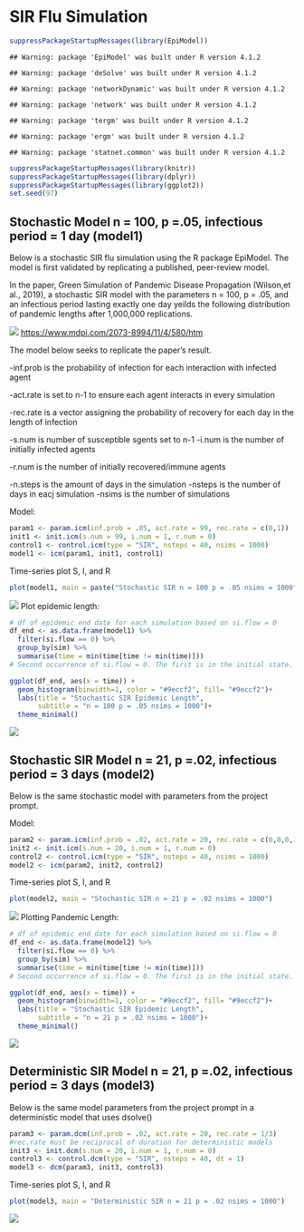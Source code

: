 SIR Flu Simulation
================

``` r
suppressPackageStartupMessages(library(EpiModel))
```

    ## Warning: package 'EpiModel' was built under R version 4.1.2

    ## Warning: package 'deSolve' was built under R version 4.1.2

    ## Warning: package 'networkDynamic' was built under R version 4.1.2

    ## Warning: package 'network' was built under R version 4.1.2

    ## Warning: package 'tergm' was built under R version 4.1.2

    ## Warning: package 'ergm' was built under R version 4.1.2

    ## Warning: package 'statnet.common' was built under R version 4.1.2

``` r
suppressPackageStartupMessages(library(knitr))
suppressPackageStartupMessages(library(dplyr))
suppressPackageStartupMessages(library(ggplot2))
set.seed(97)
```

## Stochastic Model n = 100, p =.05, infectious period = 1 day (model1)

Below is a stochastic SIR flu simulation using the R package EpiModel.
The model is first validated by replicating a published, peer-review
model.

In the paper, Green Simulation of Pandemic Disease Propagation
(Wilson,et al., 2019), a stochastic SIR model with the parameters n =
100, p = .05, and an infectious period lasting exactly one day yeilds
the following distribution of pandemic lengths after 1,000,000
replications.

![](SIR_models_files/figure-gfm/wilson_fig_8.png)<!-- -->
<https://www.mdpi.com/2073-8994/11/4/580/htm>

The model below seeks to replicate the paper’s result.

-inf.prob is the probability of infection for each interaction with
infected agent 

-act.rate is set to n-1 to ensure each agent interacts in
every simulation 

-rec.rate is a vector assigning the probability of
recovery for each day in the length of infection 

-s.num is number of
susceptible sgents set to n-1 -i.num is the number of initially infected
agents 

-r.num is the number of initially recovered/immune agents

-n.steps is the amount of days in the simulation -nsteps is the number
of days in eacj simulation -nsims is the number of simulations

Model:

``` r
param1 <- param.icm(inf.prob = .05, act.rate = 99, rec.rate = c(0,1)) 
init1 <- init.icm(s.num = 99, i.num = 1, r.num = 0)
control1 <- control.icm(type = "SIR", nsteps = 40, nsims = 1000)
model1 <- icm(param1, init1, control1)
```

Time-series plot S, I, and R

``` r
plot(model1, main = paste("Stochastic SIR n = 100 p = .05 nsims = 1000"))
```

![](SIR_models_files/figure-gfm/unnamed-chunk-3-1.png)<!-- --> Plot
epidemic length:

``` r
# df of epidemic end date for each simulation based on si.flow = 0
df_end <- as.data.frame(model1) %>% 
  filter(si.flow == 0) %>% 
  group_by(sim) %>% 
  summarise(time = min(time[time != min(time)])) 
# Second occurrence of si.flow = 0. The first is in the initial state.

ggplot(df_end, aes(x = time)) + 
  geom_histogram(binwidth=1, color = "#9eccf2", fill= "#9eccf2")+
  labs(title = "Stochastic SIR Epidemic Length",
       subtitle = "n = 100 p = .05 nsims = 1000")+
  theme_minimal()
```

![](SIR_models_files/figure-gfm/unnamed-chunk-4-1.png)<!-- -->

## Stochastic SIR Model n = 21, p =.02, infectious period = 3 days (model2)

Below is the same stochastic model with parameters from the project
prompt.

Model:

``` r
param2 <- param.icm(inf.prob = .02, act.rate = 20, rec.rate = c(0,0,0,1)) 
init2 <- init.icm(s.num = 20, i.num = 1, r.num = 0)
control2 <- control.icm(type = "SIR", nsteps = 40, nsims = 1000)
model2 <- icm(param2, init2, control2)
```

Time-series plot S, I, and R

``` r
plot(model2, main = "Stochastic SIR n = 21 p = .02 nsims = 1000")
```

![](SIR_models_files/figure-gfm/unnamed-chunk-6-1.png)<!-- --> Plotting
Pandemic Length:

``` r
# df of epidemic end date for each simulation based on si.flow = 0
df_end <- as.data.frame(model2) %>% 
  filter(si.flow == 0) %>% 
  group_by(sim) %>% 
  summarise(time = min(time[time != min(time)])) 
# Second occurrence of si.flow = 0. The first is in the initial state.

ggplot(df_end, aes(x = time)) + 
  geom_histogram(binwidth=1, color = "#9eccf2", fill= "#9eccf2")+
  labs(title = "Stochastic SIR Epidemic Length",
       subtitle = "n = 21 p = .02 nsims = 1000")+
  theme_minimal()
```

![](SIR_models_files/figure-gfm/unnamed-chunk-7-1.png)<!-- -->

## Deterministic SIR Model n = 21, p =.02, infectious period = 3 days (model3)

Below is the same model parameters from the project prompt in a
deterministic model that uses dsolve()

``` r
param3 <- param.dcm(inf.prob = .02, act.rate = 20, rec.rate = 1/3) 
#rec.rate must be reciprocal of duration for deterministic models
init3 <- init.dcm(s.num = 20, i.num = 1, r.num = 0)
control3 <- control.dcm(type = "SIR", nsteps = 40, dt = 1)
model3 <- dcm(param3, init3, control3)
```

Time-series plot S, I, and R

``` r
plot(model3, main = "Deterministic SIR n = 21 p = .02 nsims = 1000")
```

![](SIR_models_files/figure-gfm/unnamed-chunk-9-1.png)<!-- -->
